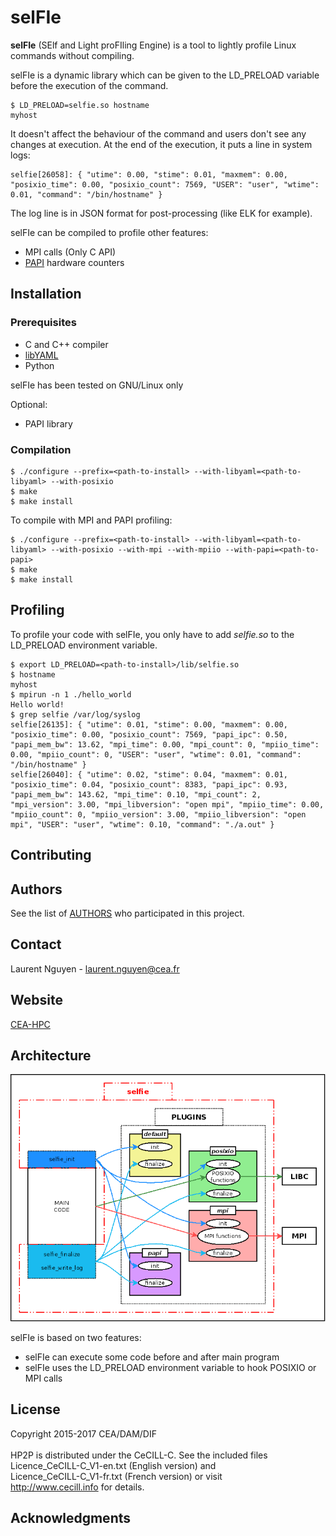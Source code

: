 # selFIe                                                                        

**selFIe** (SElf and Light proFIling Engine) is a tool to lightly profile Linux commands without compiling.

selFIe is a dynamic library which can be given to the LD_PRELOAD variable before the execution of the command.

```
$ LD_PRELOAD=selfie.so hostname
myhost
```
It doesn't affect the behaviour of the command and users don't see any changes at execution. At the end of the execution, it puts a line in system logs:
```
selfie[26058]: { "utime": 0.00, "stime": 0.01, "maxmem": 0.00, "posixio_time": 0.00, "posixio_count": 7569, "USER": "user", "wtime": 0.01, "command": "/bin/hostname" }
```
The log line is in JSON format for post-processing (like ELK for example).

selFIe can be compiled to profile other features:
* MPI calls (Only C API)
* [PAPI](http://icl.cs.utk.edu/papi/overview/) hardware counters 

## Installation

### Prerequisites

* C and C++ compiler
* [libYAML](http://pyyaml.org/wiki/LibYAML)
* Python

selFIe has been tested on GNU/Linux only

Optional:
* PAPI library

### Compilation

```
$ ./configure --prefix=<path-to-install> --with-libyaml=<path-to-libyaml> --with-posixio 
$ make                                  
$ make install                          
```                                     
To compile with MPI and PAPI profiling:
```
$ ./configure --prefix=<path-to-install> --with-libyaml=<path-to-libyaml> --with-posixio --with-mpi --with-mpiio --with-papi=<path-to-papi>
$ make                                  
$ make install                          
```                                     

## Profiling
To profile your code with selFIe, you only have to add *selfie.so* to the LD_PRELOAD environment variable.
```
$ export LD_PRELOAD=<path-to-install>/lib/selfie.so
$ hostname
myhost
$ mpirun -n 1 ./hello_world
Hello world!
$ grep selfie /var/log/syslog
selfie[26135]: { "utime": 0.01, "stime": 0.00, "maxmem": 0.00, "posixio_time": 0.00, "posixio_count": 7569, "papi_ipc": 0.50, "papi_mem_bw": 13.62, "mpi_time": 0.00, "mpi_count": 0, "mpiio_time": 0.00, "mpiio_count": 0, "USER": "user", "wtime": 0.01, "command": "/bin/hostname" }
selfie[26040]: { "utime": 0.02, "stime": 0.04, "maxmem": 0.01, "posixio_time": 0.04, "posixio_count": 8383, "papi_ipc": 0.93, "papi_mem_bw": 143.62, "mpi_time": 0.10, "mpi_count": 2, "mpi_version": 3.00, "mpi_libversion": "open mpi", "mpiio_time": 0.00, "mpiio_count": 0, "mpiio_version": 3.00, "mpiio_libversion": "open mpi", "USER": "user", "wtime": 0.10, "command": "./a.out" }
```
## Contributing
## Authors
See the list of [AUTHORS](AUTHORS) who participated in this project.
## Contact

Laurent Nguyen - <laurent.nguyen@cea.fr>

## Website

[CEA-HPC](http://www-hpc.cea.fr/)

## Architecture

![alt tag](share/doc/selfie_architecture.png)

selFIe is based on two features:
* selFIe can execute some code before and after main program
* selFIe uses the LD_PRELOAD environment variable to hook POSIXIO or MPI calls

## License

Copyright 2015-2017 CEA/DAM/DIF<br />
<br />
HP2P is distributed under the CeCILL-C. See the included files <br />
Licence_CeCILL-C_V1-en.txt (English version) and <br />
Licence_CeCILL-C_V1-fr.txt (French version) or visit  <br />
http://www.cecill.info for details.

## Acknowledgments
